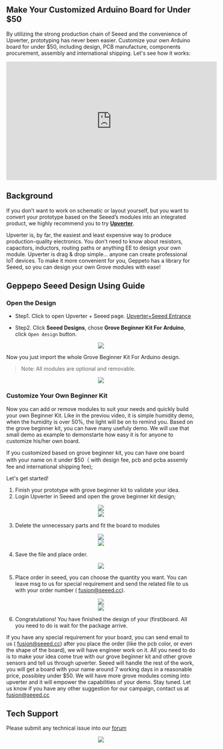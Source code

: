 ## Make Your Customized Arduino Board for Under $50

By utilizing the strong production chain of Seeed and the convenience of Upverter, prototyping has never been easier. Customize your own Arduino board for under $50, including design, PCB manufacture, components procurement, assembly and international shipping.
Let's see how it works:

<iframe width="560" height="315" src="https://www.youtube.com/embed/NoM4eGqcm1Y" frameborder="0" allow="accelerometer; autoplay; clipboard-write; encrypted-media; gyroscope; picture-in-picture" allowfullscreen></iframe>

## Background

If you don’t want to work on schematic or layout yourself, but you want to convert your prototype based on the Seeed’s modules into an integrated product, we highly recommend you to try [**Upverter**](https://geppetto.seeedstudio.com/).

Upverter is, by far, the easiest and least expensive way to produce production-quality electronics. You don’t need to know about resistors, capacitors, inductors, routing paths or anything EE to design your own module. Upverter is drag & drop simple... anyone can create professional IoT devices. To make it more convenient for you, Geppeto has a library for Seeed, so you can design your own Grove modules with ease!

## Geppepo Seeed Design Using Guide

### Open the Design 

- Step1. Click to open Upverter + Seeed page.
[Upverter+Seeed Entrance](https://geppetto.seeedstudio.com/)


- Step2. Click **Seeed Designs**, chose **Grove Beginner Kit For Arduino**, 
click `Open design`  button.

<div align=center><img src="https://files.seeedstudio.com/wiki/Geppetto/wiki-01.png"/></div>


Now you just import the whole Grove Beginner Kit For Arduino design.

> Note: All modules are optional and removable.

<div align=center><img src="https://files.seeedstudio.com/wiki/Grove-Beginner-Kit-for-Arduino-Geppetto-Guide/88888.png"/></div>

### Customize Your Own Beginner Kit

Now you can add or remove modules to suit your needs and quickly build your own Beginner Kit. Like in the previou video, it is simple humidity demo, when the humidity is over 50%, the light will be on to remind you.  Based on the grove beginner kit, you can have many usefuly demo. We will use that small demo as example to demonstarte how easy it is for anyone to customize his/her own board.

If you customized based on grove beginner kit, you can have one board with your name on it under $50（ with design fee, pcb and pcba assemly fee and international shipping fee);

Let's get started!
1. Finish your prototype with grove beginner kit to validate your idea.  
2. Login Upverter in Seeed and open the grove beginner kit design;

<div align=center><img src="https://files.seeedstudio.com/wiki/Grove-Beginner-Kit-for-Arduino-Geppetto-Guide/1111.png"/></div>


<div align=center><img src="https://files.seeedstudio.com/wiki/Grove-Beginner-Kit-for-Arduino-Geppetto-Guide/222.png"/></div>

3. Delete the unnecessary parts and fit the board to modules


<div align=center><img src="https://files.seeedstudio.com/wiki/Grove-Beginner-Kit-for-Arduino-Geppetto-Guide/3333.png"/></div>


<div align=center><img src="https://files.seeedstudio.com/wiki/Grove-Beginner-Kit-for-Arduino-Geppetto-Guide/4444.png"/></div>

4. Save the file and place order. 

<div align=center><img src="https://files.seeedstudio.com/wiki/Grove-Beginner-Kit-for-Arduino-Geppetto-Guide/5555.png"/></div>

5. Place order in seeed, you can choose the quantity you want. You can leave msg to us for special requirement and send the related file to us with your order number  ( fusion@seeed.cc).


<div align=center><img src="https://files.seeedstudio.com/wiki/Grove-Beginner-Kit-for-Arduino-Geppetto-Guide/666.png"/></div>


<div align=center><img src="https://files.seeedstudio.com/wiki/Grove-Beginner-Kit-for-Arduino-Geppetto-Guide/777.png"/></div>

6.  Congratulations! You have finished the design of your (first)board. All you need to do is wait for the package arrive. 

If you have any special requirement for your board, you can send email to us ( fusion@seeed.cc)  after  you place the order (like the pcb color, or even the shape of the board), we will have engineer work on it. All you need to do is to make your idea come true with our grove beginner kit and other grove sensors and tell us through upverter. Seeed will handle the rest of the work, you will get a board with your name around 7 working days in a reasonable price, possibley under $50.
We will have more grove modules coming into upverter and it will empower the capabilities of your demo. Stay tuned. Let us know if you have any other suggestion for our campaign, contact us at fusion@seeed.cc



## Tech Support

Please submit any technical issue into our [forum](https://forum.seeedstudio.com/)<br /><p style="text-align:center"><a href="https://www.seeedstudio.com/act-4.html?utm_source=wiki&utm_medium=wikibanner&utm_campaign=newproducts" target="_blank"><img src="https://files.seeedstudio.com/wiki/Wiki_Banner/new_product.jpg" /></a></p>